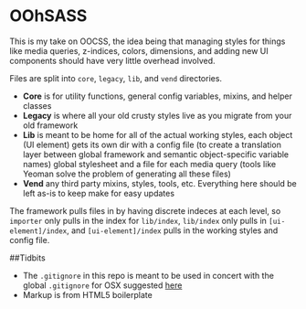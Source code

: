 OOhSASS
=======
This is my take on OOCSS, the idea being that managing styles for things like media queries, z-indices, colors, dimensions, and adding new UI components should have very little overhead involved.

Files are split into `core`, `legacy`, `lib`, and `vend` directories.

- **Core** is for utility functions, general config variables, mixins, and helper classes
- **Legacy** is where all your old crusty styles live as you migrate from your old framework
- **Lib** is meant to be home for all of the actual working styles, each object (UI element) gets its own dir with a config file (to create a translation layer between global framework and semantic object-specific variable names) global stylesheet and a file for each media query (tools like Yeoman solve the problem of generating all these files)
- **Vend** any third party mixins, styles, tools, etc. Everything here should be left as-is to keep make for easy updates

The framework pulls files in by having discrete indeces at each level, so `importer` only pulls in the index for `lib/index`, `lib/index` only pulls in `[ui-element]/index`, and `[ui-element]/index` pulls in the working styles and config file.

##Tidbits
- The `.gitignore` in this repo is meant to be used in concert with the global `.gitignore` for OSX suggested  [here]( https://github.com/github/gitignore/tree/master/Global)
- Markup is from HTML5 boilerplate

